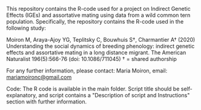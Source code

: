This repository contains the R-code used for a project on Indirect Genetic Effects (IGEs) and assortative mating using data from a wild common tern population. Specifically, the repository contains the R-code used in the following study:

Moiron M,  Araya-Ajoy YG, Teplitsky C, Bouwhuis S†, Charmantier A† (2020) Understanding the social dynamics of breeding phenology: indirect genetic effects and assortative mating in a long distance migrant. The American Naturalist  196(5):566-76 (doi: 10.1086/711045)
†  = shared authorship

For any further information, please contact: Maria Moiron, email: mariamoironc@gmail.com

Code: The R code is available in the main folder. Script title should be self-explanatory, and script contains a "Description of script and Instructions" section with further information.
